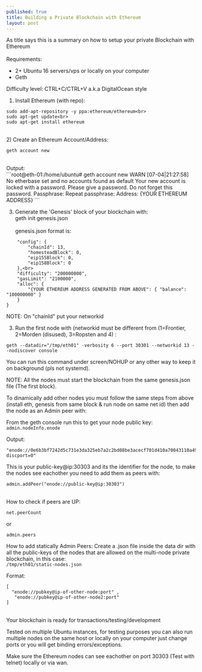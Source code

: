 ```yaml
---
published: true
title: Building a Private Blockchain with Ethereum
layout: post
---
```

As title says this is a summary on how to setup your private Blockchain with Ethereum <br><br>
Requirements:<br>
- 2+ Ubuntu 16 servers/vps or locally on your computer <br>
- Geth<br>

Difficulty level: CTRL+C/CTRL+V a.k.a DigitalOcean style<br>

1) Install Ethereum (with repo):<br>
```sudo apt-get install software-properties-common<br>
sudo add-apt-repository -y ppa:ethereum/ethereum<br>
sudo apt-get update<br>
sudo apt-get install ethereum
```
<br>
2) Create an Ethereum Account/Address:<br>

```geth account new```  

<br>
Output:<br>
```root@eth-01:/home/ubuntu# geth account new
WARN [07-04|21:27:58] No etherbase set and no accounts found as default
Your new account is locked with a password. Please give a password. Do not forget this password.
Passphrase:
Repeat passphrase:
Address: {YOUR ETHEREUM ADDRESS}
```

3) Generate the 'Genesis' block of your blockchain with:<br>
geth init genesis.json<br><br>
genesis.json format is:<br>
```{
    "config": {
        "chainId": 13,
        "homesteadBlock": 0,
        "eip155Block": 0,
        "eip158Block": 0
    },<br>
    "difficulty": "200000000",
    "gasLimit": "2100000",
    "alloc": {
        "{YOUR ETHEREUM ADDRESS GENERATED FROM ABOVE": { "balance": "100000000" }
    }
}
```
NOTE:
On "chainId" put your networkid <br>

3) Run the first node with (networkid must be different from (1=Frontier, 2=Morden (disused), 3=Ropsten and 4) :
```
geth --datadir="/tmp/eth01" -verbosity 6 --port 30301 --networkid 13 --nodiscover console
```

You can run this command under screen/NOHUP or any other way to keep it on background (pls not systemd).<br>


NOTE:
All the nodes must start the blockchain from the same genesis.json file (The first block).<br>


To dinamically add other nodes you must follow the same steps from above (install eth, genesis from same block & run node on same net id) then add the node as an Admin peer with: <br>

From the geth console run this to get your node public key: <br>
```admin.nodeInfo.enode```

Output:<br>
```
"enode://0e6b3bf7242d5c731e3da325eb7a2c2bd08be3acecf701d410a70043110a491e8b93f05b97222040b27aa6e32fb0fea05d3572e069f646a5b0c793695f9e1f52@[::]:30301?discport=0"
```
This is your public-key@ip:30303 and its the identifier for the node, to make the nodes see eachother you need to add them as peers with:<br>

```
admin.addPeer("enode://public-key@ip:30303")
```

<br>
How to check if peers are UP: <br>

```net.peerCount```

or

```admin.peers```
<br>

How to add statically Admin Peers:
Create a .json file inside the data dir with all the public-keys of the nodes that are allowed on the multi-node private blockchain, in this case:<br>
```/tmp/eth01/static-nodes.json```

Format:
```
[
  "enode://pubkey@ip-of-other-node:port" ,
   "enode://pubkey@ip-of-other-node2:port"
]
```
<br>
Your blockchain is ready for transactions/testing/development
<br>

Tested on multiple Ubuntu instances, for testing purposes you can also run multiple nodes on the same host or locally on your computer just change ports or you will get binding errors/exceptions.<br>

Make sure the Ethereum nodes can see eachother on port 30303 (Test with telnet) locally or via wan.<br>
<br>






